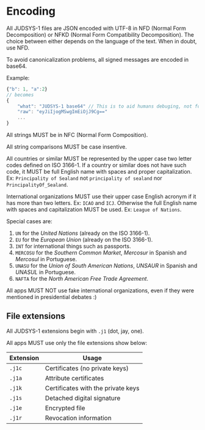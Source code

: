 # Encoding

All JUDSYS-1 files are JSON encoded with UTF-8 in NFD (Normal Form Decomposition) or NFKD (Normal Form Compatibility Decomposition). The choice between either depends on the language of the text. When in doubt, use NFD.

To avoid canonicalization problems, all signed messages are encoded in base64.

Example:

```js
{"b": 1, "a":2}
// becomes
{
    "what": "JUDSYS-1 base64" // This is to aid humans debuging, not for machines to use 
    "raw": "eyJiIjogMSwgImEiOjJ9Cg=="
    ...
}
```

All strings MUST be in NFC (Normal Form Composition).

All string comparisons MUST be case insentive.

All countries or similar MUST be represented by the upper case two letter codes defined on ISO 3166-1. If a country or similar does not have such code, it MUST be full English name with spaces and proper capitalization. Ex: `Principality of Sealand` not `principality of sealand` nor `PrincipalityOf_Sealand`.

International organizations MUST use their upper case English acronym if it has more than two letters. Ex: `ICAO` and `ICJ`. Otherwise the full English name with spaces and capitalization MUST be used. Ex: `League of Nations`.

Special cases are:

  1. `UN` for the *United Nations* (already on the ISO 3166-1).
  1. `EU` for the *European Union* (already on the ISO 3166-1).
  1. `INT` for international things such as passports.
  1. `MERCOSU` for the *Southern Common Market*, *Mercosur* in Spanish and *Mercosul* in Portuguese.
  1. `UNASU` for the *Union of South American Nations*, *UNSAUR* in Spanish and *UNASUL* in Portuguese.
  1. `NAFTA` for the *North American Free Trade Agreement*.

All apps MUST NOT use fake international organizations, even if they were mentioned in presidential debates :)

## File extensions

All JUDSYS-1 extensions begin with `.j1` (dot, jay, one). 

All apps MUST use only the file extensions show below:

| Extension | Usage |
|-----------|-------|
| `.j1c` | Certificates (no private keys) |
| `.j1a` | Attribute certificates |
| `.j1k` | Certificates with the private keys |
| `.j1s` | Detached digital signature |
| `.j1e` | Encrypted file |
| `.j1r` | Revocation information |

